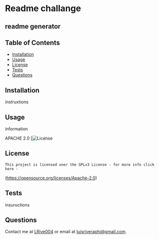 # Readme challange
  ## readme generator 

  ## Table of Contents
  - [Installation](#installation)
  - [Usage](#usage)
  - [License](#license)
  - [Tests](#tests)
  - [Questions](#questions)

  ## Installation
  instruxtions
  ## Usage
  information
  
  APACHE 2.0
  [![License](https://img.shields.io/badge/License-Apache_2.0-blue.svg)
  ## License
    This project is licensed uner the GPLv3 License - for more info click here -
  (https://opensource.org/licenses/Apache-2.0)
  ## Tests
  insuructions
  ## Questions
  Contact me at [LRive004](https://github.com/LRive004) or email at luisriveraphi@gmail.com.
